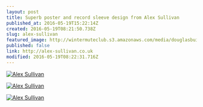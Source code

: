 ```yaml
---
layout: post
title: Superb poster and record sleeve design from Alex Sullivan
published_at: 2016-05-19T15:22:14Z
created: 2016-05-19T08:21:50.738Z
slug: alex-sullivan
featured_image: http://wintermuteclub.s3.amazonaws.com/media/douglasbuilding.jpg
published: false
link: http://alex-sullivan.co.uk
modified: 2016-05-19T08:22:31.716Z
---
```

[![Alex Sullivan](http://wintermuteclub.s3.amazonaws.com/media/tessellate2.jpg)](http://alex-sullivan.co.uk)

[![Alex Sullivan](http://wintermuteclub.s3.amazonaws.com/media/transit001.jpg)](http://alex-sullivan.co.uk)

[![Alex Sullivan](http://wintermuteclub.s3.amazonaws.com/media/mock2_v2.jpg)](http://alex-sullivan.co.uk)
